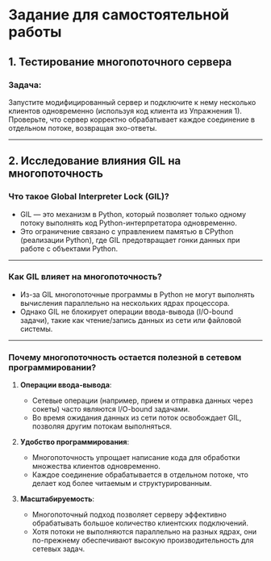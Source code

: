 # Задание для самостоятельной работы

## 1. Тестирование многопоточного сервера

### Задача:
Запустите модифицированный сервер и подключите к нему несколько клиентов одновременно (используя код клиента из Упражнения 1). Проверьте, что сервер корректно обрабатывает каждое соединение в отдельном потоке, возвращая эхо-ответы.

---

## 2. Исследование влияния GIL на многопоточность

### Что такое Global Interpreter Lock (GIL)?
- GIL — это механизм в Python, который позволяет только одному потоку выполнять код Python-интерпретатора одновременно.
- Это ограничение связано с управлением памятью в CPython (реализации Python), где GIL предотвращает гонки данных при работе с объектами Python.

---

### Как GIL влияет на многопоточность?
- Из-за GIL многопоточные программы в Python не могут выполнять вычисления параллельно на нескольких ядрах процессора.
- Однако GIL не блокирует операции ввода-вывода (I/O-bound задачи), такие как чтение/запись данных из сети или файловой системы.

---

### Почему многопоточность остается полезной в сетевом программировании?

1. **Операции ввода-вывода**:
   - Сетевые операции (например, прием и отправка данных через сокеты) часто являются I/O-bound задачами.
   - Во время ожидания данных из сети поток освобождает GIL, позволяя другим потокам выполняться.

2. **Удобство программирования**:
   - Многопоточность упрощает написание кода для обработки множества клиентов одновременно.
   - Каждое соединение обрабатывается в отдельном потоке, что делает код более читаемым и структурированным.

3. **Масштабируемость**:
   - Многопоточный подход позволяет серверу эффективно обрабатывать большое количество клиентских подключений.
   - Хотя потоки не выполняются параллельно на разных ядрах, они по-прежнему обеспечивают высокую производительность для сетевых задач.
